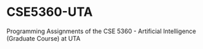 # CSE5360-UTA
Programming Assignments of the CSE 5360 - Artificial Intelligence (Graduate Course) at UTA
